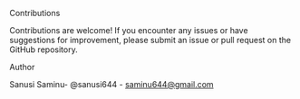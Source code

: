 
Contributions

Contributions are welcome! If you encounter any issues or have suggestions for improvement, please submit an issue or pull request on the GitHub repository.

Author

Sanusi Saminu- @sanusi644 - saminu644@gmail.com
